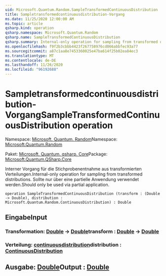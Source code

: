 ```yaml
---
uid: Microsoft.Quantum.Random.SampleTransformedContinuousDistribution
title: Sampletransformedcontinuousdistribution-Vorgang
ms.date: 11/25/2020 12:00:00 AM
ms.topic: article
qsharp.kind: operation
qsharp.namespace: Microsoft.Quantum.Random
qsharp.name: SampleTransformedContinuousDistribution
qsharp.summary: Internal-only operation for sampling from transformed distributions. Should only be used via partial application.
ms.openlocfilehash: f9f2b3cbbb4423f267758976cd066abbfec93a77
ms.sourcegitcommit: a87c1aa8e7453360025e47ba614f25b02ea84ec3
ms.translationtype: MT
ms.contentlocale: de-DE
ms.lasthandoff: 11/26/2020
ms.locfileid: "96192688"
---
```

# <a name="sampletransformedcontinuousdistribution-operation"></a><span data-ttu-id="7ad7c-102">Sampletransformedcontinuousdistribution-Vorgang</span><span class="sxs-lookup"><span data-stu-id="7ad7c-102">SampleTransformedContinuousDistribution operation</span></span>

<span data-ttu-id="7ad7c-103">Namespace: [Microsoft. Quantum. Random](xref:Microsoft.Quantum.Random)</span><span class="sxs-lookup"><span data-stu-id="7ad7c-103">Namespace: [Microsoft.Quantum.Random](xref:Microsoft.Quantum.Random)</span></span>

<span data-ttu-id="7ad7c-104">Paket: [Microsoft. Quantum. qsharp. Core](https://nuget.org/packages/Microsoft.Quantum.QSharp.Core)</span><span class="sxs-lookup"><span data-stu-id="7ad7c-104">Package: [Microsoft.Quantum.QSharp.Core](https://nuget.org/packages/Microsoft.Quantum.QSharp.Core)</span></span>


<span data-ttu-id="7ad7c-105">Interner Vorgang für die Stichprobenentnahme aus transformierten Verteilungen.</span><span class="sxs-lookup"><span data-stu-id="7ad7c-105">Internal-only operation for sampling from transformed distributions.</span></span>
<span data-ttu-id="7ad7c-106">Sollte nur über eine partielle Anwendung verwendet werden.</span><span class="sxs-lookup"><span data-stu-id="7ad7c-106">Should only be used via partial application.</span></span>

```qsharp
operation SampleTransformedContinuousDistribution (transform : (Double -> Double), distribution : Microsoft.Quantum.Random.ContinuousDistribution) : Double
```


## <a name="input"></a><span data-ttu-id="7ad7c-107">Eingabe</span><span class="sxs-lookup"><span data-stu-id="7ad7c-107">Input</span></span>

### <a name="transform--double---double"></a><span data-ttu-id="7ad7c-108">Transformation: [Double](xref:microsoft.quantum.lang-ref.double) -> [Double](xref:microsoft.quantum.lang-ref.double)</span><span class="sxs-lookup"><span data-stu-id="7ad7c-108">transform : [Double](xref:microsoft.quantum.lang-ref.double) -> [Double](xref:microsoft.quantum.lang-ref.double)</span></span>




### <a name="distribution--continuousdistribution"></a><span data-ttu-id="7ad7c-109">Verteilung: [continuousdistribution](xref:Microsoft.Quantum.Random.ContinuousDistribution)</span><span class="sxs-lookup"><span data-stu-id="7ad7c-109">distribution : [ContinuousDistribution](xref:Microsoft.Quantum.Random.ContinuousDistribution)</span></span>





## <a name="output--double"></a><span data-ttu-id="7ad7c-110">Ausgabe: [Double](xref:microsoft.quantum.lang-ref.double)</span><span class="sxs-lookup"><span data-stu-id="7ad7c-110">Output : [Double](xref:microsoft.quantum.lang-ref.double)</span></span>

